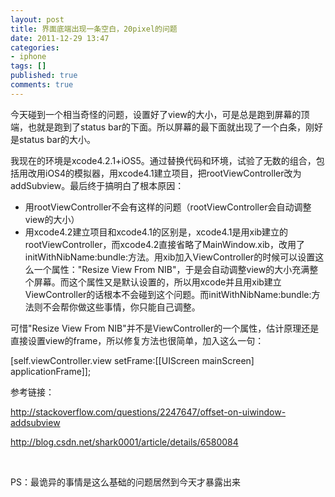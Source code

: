 ```yaml
---
layout: post
title: 界面底端出现一条空白，20pixel的问题
date: 2011-12-29 13:47
categories:
- iphone
tags: []
published: true
comments: true
---
```

<p><p>今天碰到一个相当奇怪的问题，设置好了view的大小，可是总是跑到屏幕的顶端，也就是跑到了status bar的下面。所以屏幕的最下面就出现了一个白条，刚好是status bar的大小。</p>
<p>我现在的环境是xcode4.2.1+iOS5。通过替换代码和环境，试验了无数的组合，包括用改用iOS4的模拟器，用xcode4.1建立项目，把rootViewController改为addSubview。最后终于搞明白了根本原因：</p>
<ul>
<li>用rootViewController不会有这样的问题（rootViewController会自动调整view的大小）</li>
<li>用xcode4.2建立项目和xcode4.1的区别是，xcode4.1是用xib建立的rootViewController，而xcode4.2直接省略了MainWindow.xib，改用了initWithNibName:bundle:方法。用xib加入ViewController的时候可以设置这么一个属性："Resize View From NIB"，于是会自动调整view的大小充满整个屏幕。而这个属性又是默认设置的，所以用xcode并且用xib建立ViewController的话根本不会碰到这个问题。而initWithNibName:bundle:方法则不会帮你做这些事情，你只能自己调整。</li>
</ul>
<p>可惜"Resize View From NIB"并不是ViewController的一个属性，估计原理还是直接设置view的frame，所以修复方法也很简单，加入这么一句：</p>
<p>[self.viewController.view setFrame:[[UIScreen mainScreen] applicationFrame]];</p>
<p>参考链接：</p>
<p><a href="http://stackoverflow.com/questions/2247647/offset-on-uiwindow-addsubview">http://stackoverflow.com/questions/2247647/offset-on-uiwindow-addsubview</a></p>
<p><a href="http://blog.csdn.net/shark0001/article/details/6580084">http://blog.csdn.net/shark0001/article/details/6580084</a></p>
<p> </p>
<p>PS：最诡异的事情是这么基础的问题居然到今天才暴露出来</p>
<p> </p></p>
